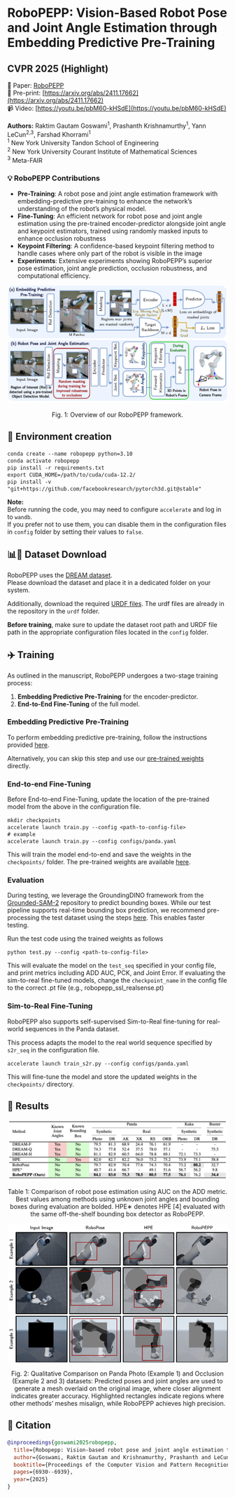 # RoboPEPP: Vision-Based Robot Pose and Joint Angle Estimation through Embedding Predictive Pre-Training
## CVPR 2025 (Highlight)
📖 Paper: [RoboPEPP](https://openaccess.thecvf.com/content/CVPR2025/papers/Goswami_RoboPEPP_Vision-Based_Robot_Pose_and_Joint_Angle_Estimation_through_Embedding_CVPR_2025_paper.pdf)    
📖 Pre-print: [https://arxiv.org/abs/2411.17662](https://arxiv.org/abs/2411.17662)  
📹 Video: [https://youtu.be/pbM60-kHSdE](https://youtu.be/pbM60-kHSdE)

**Authors:** Raktim Gautam Goswami<sup>1</sup>, Prashanth Krishnamurthy<sup>1</sup>, Yann LeCun<sup>2,3</sup>, Farshad Khorrami<sup>1</sup>  
<sup>1</sup> New York University Tandon School of Engineering  
<sup>2</sup> New York University Courant Institute of Mathematical Sciences  
<sup>3</sup> Meta-FAIR

### 💡 RoboPEPP Contributions
- **Pre-Training**: A robot pose and joint angle estimation framework with embedding-predictive pre-training to enhance the network’s understanding of the robot’s physical model.
- **Fine-Tuning**: An efficient network for robot pose and joint angle estimation using the pre-trained encoder-predictor alongside joint angle and keypoint estimators, trained using randomly masked inputs to enhance occlusion robustness
- **Keypoint Filtering**: A confidence-based keypoint filtering method to handle cases where only part of the robot is visible in the image
- **Experiments**: Extensive experiments showing RoboPEPP’s superior pose estimation, joint angle prediction, occlusion robustness, and computational efficiency.

<center>
<img src="assets/flow.png" alt="Alt text" />
<p>Fig. 1: Overview of our RoboPEPP framework.</p>
</center>

## 🔨 Environment creation   
```
conda create --name robopepp python=3.10
conda activate robopepp
pip install -r requirements.txt
export CUDA_HOME=/path/to/cuda/cuda-12.2/
pip install -v "git+https://github.com/facebookresearch/pytorch3d.git@stable"
```

**Note:**  
Before running the code, you may need to configure `accelerate` and log in to `wandb`.  
If you prefer not to use them, you can disable them in the configuration files in `config` folder by setting their values to `false`.


## 📊💾 Dataset Download

RoboPEPP uses the [DREAM dataset](https://drive.google.com/drive/folders/1uNK2n9wU4tRE07sM_r640wDhwmOwuxx6).  
Please download the dataset and place it in a dedicated folder on your system.

Additionally, download the required [URDF files](https://drive.google.com/drive/folders/17KNhy28pypheYfDCxgOjJf4IyUnOI3gW). The urdf files are already in the repository in the `urdf` folder.

**Before training**, make sure to update the dataset root path and URDF file path in the appropriate configuration files located in the `config` folder.

## ✈️ Training

As outlined in the manuscript, RoboPEPP undergoes a two-stage training process:

1. **Embedding Predictive Pre-Training** for the encoder-predictor.
2. **End-to-End Fine-Tuning** of the full model.

### Embedding Predictive Pre-Training

To perform embedding predictive pre-training, follow the instructions provided [here](ijepa/README.md).

Alternatively, you can skip this step and use our [pre-trained weights](https://drive.google.com/drive/folders/1xCppvmG4Koh-pYmcl5P-YZG64LTEvRSd?usp=sharing) directly.

### End-to-end Fine-Tuning
Before End-to-end Fine-Tuning, update the location of the pre-trained model from the above in the configuration file.
```
mkdir checkpoints
accelerate launch train.py --config <path-to-config-file>
# example
accelerate launch train.py --config configs/panda.yaml
```
This will train the model end-to-end and save the weights in the `checkpoints/` folder. The pre-trained weights are available [here](https://drive.google.com/drive/folders/1xCppvmG4Koh-pYmcl5P-YZG64LTEvRSd?usp=sharing).

### Evaluation
During testing, we leverage the GroundingDINO framework from the [Grounded-SAM-2](https://github.com/IDEA-Research/Grounded-SAM-2) repository to predict bounding boxes. While our test pipeline supports real-time bounding box prediction, we recommend pre-processing the test dataset using the steps [here](bbox_grounding_dino/README.md). This enables faster testing.


Run the test code using the trained weights as follows
```
python test.py --config <path-to-config-file>
```
This will evaluate the model on the `test_seq` specified in your config file, and print metrics including ADD AUC, PCK, and Joint Error. If evaluating the sim-to-real fine-tuned models, change the `checkpoint_name` in the config file to the correct .pt file (e.g., robopepp_ssl_realsense.pt)


### Sim-to-Real Fine-Tuning
RoboPEPP also supports self-supervised Sim-to-Real fine-tuning for real-world sequences in the Panda dataset.

This process adapts the model to the real world sequence specified by `s2r_seq` in the configuration file.
```
accelerate launch train_s2r.py --config configs/panda.yaml
```
This will fine-tune the model and store the updated weights in the `checkpoints/` directory.

## 📝 Results
<center>
<img src="assets/results_table.png" alt="Alt text" />
<p>Table 1: Comparison of robot pose estimation using AUC on the ADD metric. Best values among methods using unknown joint angles and bounding boxes during evaluation are bolded. HPE∗ denotes HPE [4] evaluated with the same off-the-shelf bounding box detector as RoboPEPP.</p>
</center>
<center>
<img src="assets/combined_res.png" alt="Alt text" />
<p>Fig. 2: Qualitative Comparison on Panda Photo (Example 1) and Occlusion (Example 2 and 3) datasets: Predicted poses and joint angles are used to generate a mesh overlaid on the original image, where closer alignment indicates greater accuracy. Highlighted rectangles indicate regions where other methods’ meshes misalign, while RoboPEPP achieves high precision.</p>
</center>

## 📧 Citation
```bibtex
@inproceedings{goswami2025robopepp,
  title={Robopepp: Vision-based robot pose and joint angle estimation through embedding predictive pre-training},
  author={Goswami, Raktim Gautam and Krishnamurthy, Prashanth and LeCun, Yann and Khorrami, Farshad},
  booktitle={Proceedings of the Computer Vision and Pattern Recognition Conference},
  pages={6930--6939},
  year={2025}
}
```
